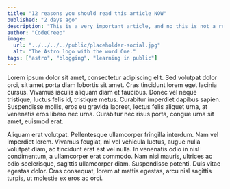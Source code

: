 ```yaml
---
title: "12 reasons you should read this article NOW"
published: "2 days ago"
description: "This is a very important article, and no this is not a reason to read it."
author: "CodeCreep"
image:
  url: "../../../../public/placeholder-social.jpg"
  alt: "The Astro logo with the word One."
tags: ["astro", "blogging", "learning in public"]
---
```

Lorem ipsum dolor sit amet, consectetur adipiscing elit. Sed volutpat dolor orci, sit amet porta diam lobortis sit amet. Cras tincidunt lorem eget lacinia cursus. Vivamus iaculis aliquam diam et faucibus. Donec vel neque tristique, luctus felis id, tristique metus. Curabitur imperdiet dapibus sapien. Suspendisse mollis, eros eu gravida laoreet, lectus felis aliquet urna, at venenatis eros libero nec urna. Curabitur nec risus porta, congue urna sit amet, euismod erat.

Aliquam erat volutpat. Pellentesque ullamcorper fringilla interdum. Nam vel imperdiet lorem. Vivamus feugiat, mi vel vehicula luctus, augue nulla volutpat diam, ac tincidunt erat est vel nulla. In venenatis odio in nisl condimentum, a ullamcorper erat commodo. Nam nisi mauris, ultrices ac odio scelerisque, sagittis ullamcorper diam. Suspendisse potenti. Duis vitae egestas dolor. Cras consequat, lorem at mattis egestas, arcu nisl sagittis turpis, ut molestie ex eros ac orci.
